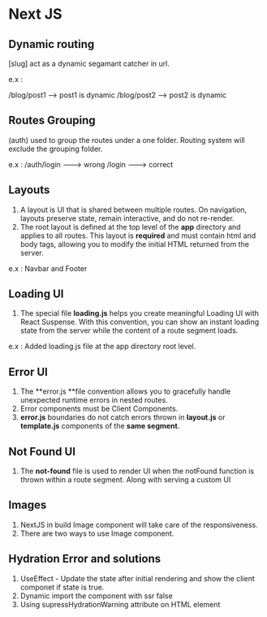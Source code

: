 # Next JS

## Dynamic routing 
[slug] act as a dynamic segamant catcher in url.

e.x :

/blog/post1 --> post1 is dynamic
/blog/post2 --> post2 is dynamic

## Routes Grouping

(auth) used to group the routes under a one folder. Routing system will exclude the grouping folder.

e.x : 
/auth/login ---> wrong 
/login ---> correct

## Layouts
1. A layout is UI that is shared between multiple routes. On navigation, layouts preserve state, remain interactive, and do not re-render.
2. The root layout is defined at the top level of the **app** directory and applies to all routes. This layout is **required** and must contain html and body tags, allowing you to modify the initial HTML returned from the server.

e.x :
Navbar and Footer

## Loading UI
1. The special file **loading.js** helps you create meaningful Loading UI with React Suspense. With this convention, you can show an instant loading state from the server while the content of a route segment loads.

e.x : 
Added loading.js file at the app directory root level.

## Error UI
1. The **error.js **file convention allows you to gracefully handle unexpected runtime errors in nested routes.
2. Error components must be Client Components.
3. **error.js** boundaries do not catch errors thrown in **layout.js** or **template.js** components of the **same segment**. 

## Not Found UI
1. The **not-found** file is used to render UI when the notFound function is thrown within a route segment. Along with serving a custom UI

## Images
1. NextJS in build Image component will take care of the responsiveness.
2. There are two ways to use Image component.

## Hydration Error and solutions
1. UseEffect - Update the state after initial rendering and show the client componet if state is true.
2. Dynamic import the component with ssr false
3. Using supressHydrationWarning attribute on HTML element